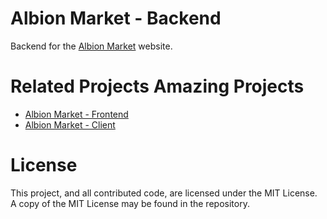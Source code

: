 # Albion Market - Backend
Backend for the [Albion Market](https://albion-market.com/) website.


# Related Projects Amazing Projects
- [Albion Market - Frontend](https://github.com/Regner/albionmarket-frontend/)
- [Albion Market - Client](https://github.com/Regner/albionmarket-client/)

# License
This project, and all contributed code, are licensed under the MIT
License. A copy of the MIT License may be found in the repository.
